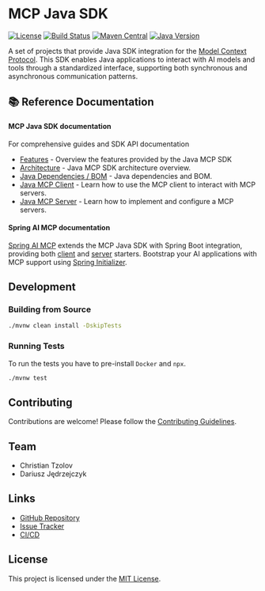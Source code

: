 # MCP Java SDK
[![License](https://img.shields.io/badge/License-MIT-blue.svg)](https://opensource.org/license/MIT)
[![Build Status](https://github.com/modelcontextprotocol/java-sdk/actions/workflows/publish-snapshot.yml/badge.svg)](https://github.com/modelcontextprotocol/java-sdk/actions/workflows/publish-snapshot.yml)
[![Maven Central](https://img.shields.io/maven-central/v/io.modelcontextprotocol.sdk/mcp.svg?label=Maven%20Central)](https://central.sonatype.com/artifact/io.modelcontextprotocol.sdk/mcp)
[![Java Version](https://img.shields.io/badge/Java-17%2B-orange)](https://www.oracle.com/java/technologies/javase/jdk17-archive-downloads.html)


A set of projects that provide Java SDK integration for the [Model Context Protocol](https://modelcontextprotocol.org/docs/concepts/architecture). 
This SDK enables Java applications to interact with AI models and tools through a standardized interface, supporting both synchronous and asynchronous communication patterns.

## 📚 Reference Documentation 

#### MCP Java SDK documentation
For comprehensive guides and SDK API documentation

- [Features](https://modelcontextprotocol.io/sdk/java/mcp-overview#features) - Overview the features provided by the Java MCP SDK
- [Architecture](https://modelcontextprotocol.io/sdk/java/mcp-overview#architecture) - Java MCP SDK architecture overview.
- [Java Dependencies / BOM](https://modelcontextprotocol.io/sdk/java/mcp-overview#dependencies) - Java dependencies and BOM.
- [Java MCP Client](https://modelcontextprotocol.io/sdk/java/mcp-client) - Learn how to use the MCP client to interact with MCP servers.
- [Java MCP Server](https://modelcontextprotocol.io/sdk/java/mcp-server) - Learn how to implement and configure a MCP servers.

#### Spring AI MCP documentation
[Spring AI MCP](https://docs.spring.io/spring-ai/reference/api/mcp/mcp-overview.html) extends the MCP Java SDK with Spring Boot integration, providing both [client](https://docs.spring.io/spring-ai/reference/api/mcp/mcp-client-boot-starter-docs.html) and [server](https://docs.spring.io/spring-ai/reference/api/mcp/mcp-server-boot-starter-docs.html) starters. Bootstrap your AI applications with MCP support using [Spring Initializer](https://start.spring.io).

## Development

### Building from Source

```bash
./mvnw clean install -DskipTests
```

### Running Tests

To run the tests you have to pre-install `Docker` and `npx`.

```bash
./mvnw test
```

## Contributing

Contributions are welcome!
Please follow the [Contributing Guidelines](CONTRIBUTING.md).

## Team

- Christian Tzolov
- Dariusz Jędrzejczyk

## Links

- [GitHub Repository](https://github.com/modelcontextprotocol/java-sdk)
- [Issue Tracker](https://github.com/modelcontextprotocol/java-sdk/issues)
- [CI/CD](https://github.com/modelcontextprotocol/java-sdk/actions)

## License

This project is licensed under the [MIT License](LICENSE).
